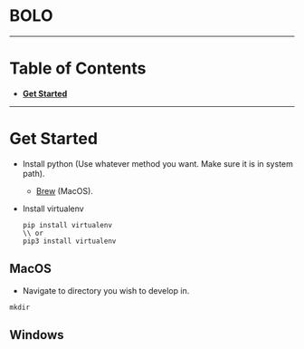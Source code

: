 # BOLO

***

# Table of Contents

* **[Get Started](#get-started)**

***

# Get Started

* Install python (Use whatever method you want. Make sure it is in system path).
    * [Brew](brew.sh) (MacOS).

* Install virtualenv
    ```
    pip install virtualenv
    \\ or
    pip3 install virtualenv
    ```

## MacOS

* Navigate to directory you wish to develop in.

```
mkdir 
```
## Windows